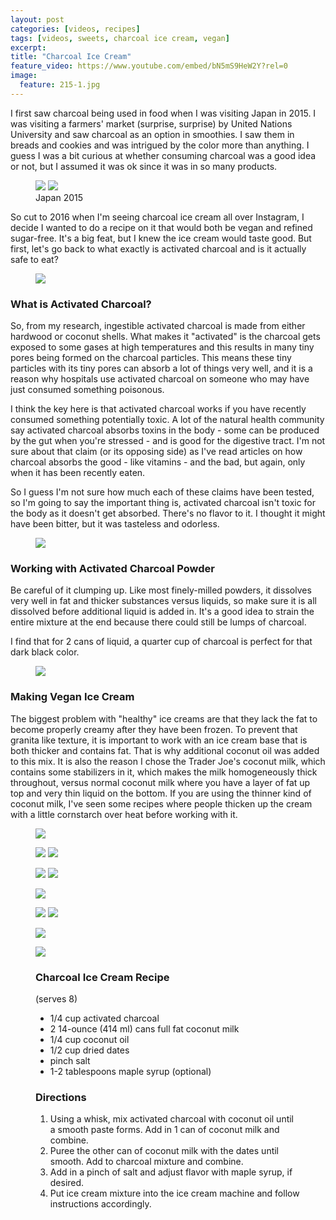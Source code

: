 ```yaml
---
layout: post
categories: [videos, recipes]
tags: [videos, sweets, charcoal ice cream, vegan]
excerpt: 
title: "Charcoal Ice Cream"
feature_video: https://www.youtube.com/embed/bN5mS9HeW2Y?rel=0
image:
  feature: 215-1.jpg
---
```


I first saw charcoal being used in food when I was visiting Japan in 2015.  I was visiting a farmers' market (surprise, surprise) by United Nations University and saw charcoal as an option in smoothies.  I saw them in breads and cookies and was intrigued by the color more than anything.  I guess I was a bit curious at whether consuming charcoal was a good idea or not, but I assumed it was ok since it was in so many products.    

<figure class="half">
<img src="/images/215-14.jpg">
<img src="/images/215-15.jpg">
 <figcaption> Japan 2015 </figcaption>
</figure>

So cut to 2016 when I'm seeing charcoal ice cream all over Instagram, I decide I wanted to do a recipe on it that would both be vegan and refined sugar-free.  It's a big feat, but I knew the ice cream would taste good.  But first, let's go back to what exactly is activated charcoal and is it actually safe to eat?


<figure>
    <img src="/images/215-2.jpg">
</figure>

### What is Activated Charcoal?

So, from my research, ingestible activated charcoal is made from either hardwood or coconut shells.  What makes it "activated" is the charcoal gets exposed to some gases at high temperatures and this results in many tiny pores being formed on the charcoal particles.  This means these tiny particles with its tiny pores can absorb a lot of things very well, and it is a reason why hospitals use activated charcoal on someone who may have just consumed something poisonous.

I think the key here is that activated charcoal works if you have recently consumed something potentially toxic.  A lot of the natural health community say activated charcoal absorbs toxins in the body - some can be produced by the gut when you're stressed -  and is good for the digestive tract.  I'm not sure about that claim (or its opposing side) as I've read articles on how charcoal absorbs the good - like vitamins - and the bad, but again, only when it has been recently eaten.  

So I guess I'm not sure how much each of these claims have been tested, so I'm going to say the important thing is, activated charcoal isn't toxic for the body as it doesn't get absorbed.  There's no flavor to it.  I thought it might have been bitter, but it was tasteless and odorless.  



<figure>
    <img src="/images/215-4.jpg">
</figure>

### Working with Activated Charcoal Powder

Be careful of it clumping up.  Like most finely-milled powders, it dissolves very well in fat and thicker substances versus liquids, so make sure it is all dissolved before additional liquid is added in.  It's a good idea to strain the entire mixture at the end because there could still be lumps of charcoal.

I find that for 2 cans of liquid, a quarter cup of charcoal is perfect for that dark black color.  

<figure>
    <img src="/images/215-7.jpg">
</figure>

### Making Vegan Ice Cream

The biggest problem with "healthy" ice creams are that they lack the fat to become properly creamy after they have been frozen.  To prevent that granita like texture, it is important to work with an ice cream base that is both thicker and contains fat.  That is why additional coconut oil was added to this mix.  It is also the reason I chose the Trader Joe's coconut milk, which contains some stabilizers in it, which makes the milk homogeneously thick throughout, versus normal coconut milk where you have a layer of fat up top and very thin liquid on the bottom.  If you are using the thinner kind of coconut milk, I've seen some recipes where people thicken up the cream with a little cornstarch over heat before working with it. 

<figure>
    <img src="/images/215-3.jpg">
</figure>

<figure class="half">
<img src="/images/215-5.jpg">
<img src="/images/215-6.jpg">
</figure>

<figure class="half">
<img src="/images/215-7.jpg">
<img src="/images/215-8.jpg">
</figure>

<figure>
    <img src="/images/215-9.jpg">
</figure> 

<figure class="half">
<img src="/images/215-10.jpg">
<img src="/images/215-11.jpg">
</figure>

<figure>
    <img src="/images/215-13.jpg">
</figure> 

<figure>
    <img src="/images/215-1.jpg">
</figure> 


<figure class="ingredients" markdown="1">

### Charcoal Ice Cream Recipe

(serves 8)

- 1/4 cup activated charcoal
- 2 14-ounce (414 ml) cans full fat coconut milk
- 1/4 cup coconut oil
- 1/2 cup dried dates
- pinch salt
- 1-2 tablespoons maple syrup (optional)


</figure>
<figure class="directions" markdown="1">

### Directions

1. Using a whisk, mix activated charcoal with coconut oil until a smooth paste forms.  Add in 1 can of coconut milk and combine.
2. Puree the other can of coconut milk with the dates until smooth.  Add to charcoal mixture and combine.
3. Add in a pinch of salt and adjust flavor with maple syrup, if desired.
4. Put ice cream mixture into the ice cream machine and follow instructions accordingly.

</figure>